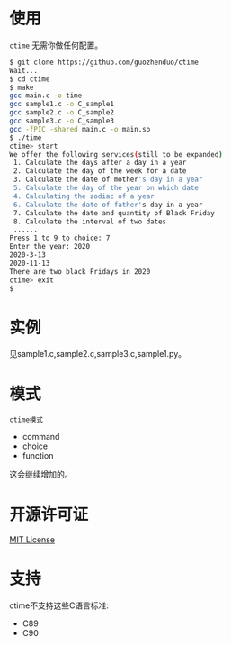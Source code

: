 # 使用
`ctime` 无需你做任何配置。

```bash
$ git clone https://github.com/guozhenduo/ctime
Wait...
$ cd ctime
$ make
gcc main.c -o time
gcc sample1.c -o C_sample1
gcc sample2.c -o C_sample2
gcc sample3.c -o C_sample3
gcc -fPIC -shared main.c -o main.so
$ ./time
ctime> start
We offer the following services(still to be expanded)
 1. Calculate the days after a day in a year
 2. Calculate the day of the week for a date
 3. Calculate the date of mother's day in a year
 5. Calculate the day of the year on which date
 4. Calculating the zodiac of a year
 6. Calculate the date of father's day in a year
 7. Calculate the date and quantity of Black Friday
 8. Calculate the interval of two dates
 ......
Press 1 to 9 to choice: 7
Enter the year: 2020
2020-3-13
2020-11-13
There are two black Fridays in 2020
ctime> exit
$ 
```

# 实例
见sample1.c,sample2.c,sample3.c,sample1.py。

# 模式
`ctime模式`
 - command
 - choice
 - function

这会继续增加的。

# 开源许可证
[MIT License](https://github.com/guozhenduo/ctime/blob/master/LICENSE)

# 支持
ctime不支持这些C语言标准:
* C89
* C90 


